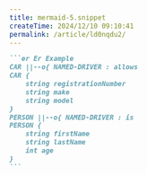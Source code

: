 ```yaml
---
title: mermaid-5.snippet
createTime: 2024/12/10 09:10:41
permalink: /article/ld0nqdu2/
---
```

````md
```er Er Example
CAR ||--o{ NAMED-DRIVER : allows
CAR {
    string registrationNumber
    string make
    string model
}
PERSON ||--o{ NAMED-DRIVER : is
PERSON {
    string firstName
    string lastName
    int age
}
```
````
